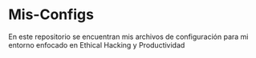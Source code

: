 # Mis-Configs

En este repositorio se encuentran mis archivos de configuración para mi entorno enfocado en Ethical Hacking y Productividad

